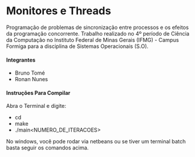 # Monitores e Threads

Programação de problemas de sincronização entre processos e os efeitos da programação concorrente. Trabalho realizado no 4º período de Ciência da Computação no Instituto Federal de Minas Gerais (IFMG) - Campus Formiga para a disciplina de Sistemas Operacionais (S.O).

#### Integrantes
- Bruno Tomé
- Ronan Nunes

#### Instruções Para Compilar
Abra o Terminal e digite:
- cd <DIRETORIO>
- make
- ./main<NUMERO_DE_ITERACOES>

No windows, você pode rodar via netbeans ou se tiver um terminal batch basta seguir os comandos acima.
